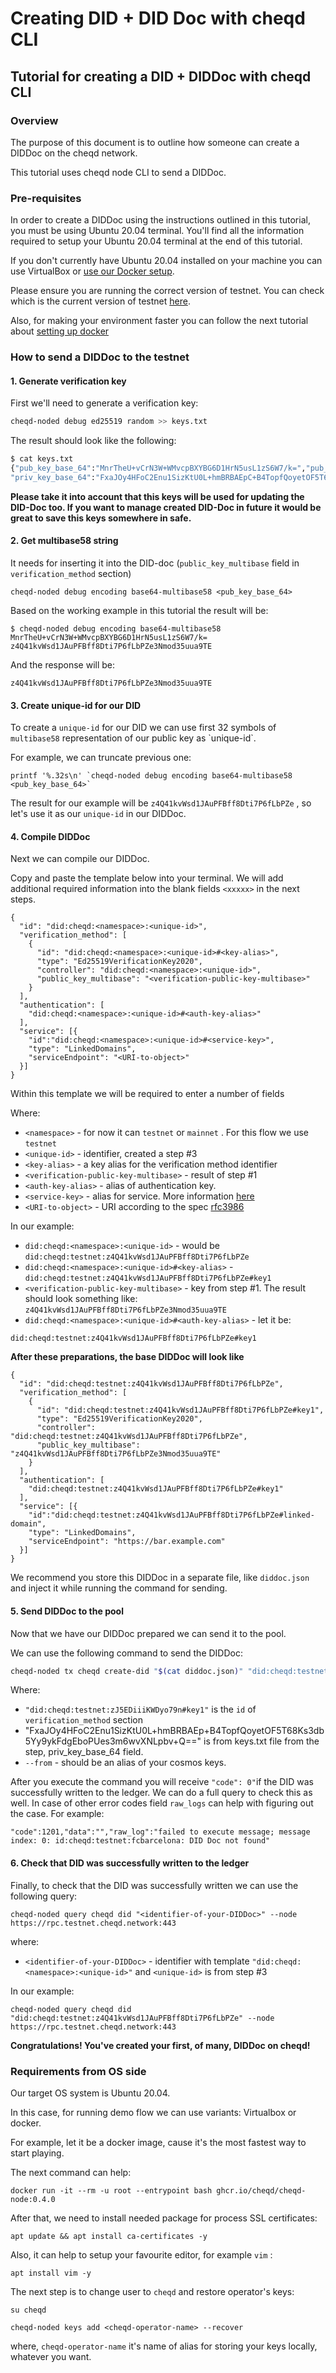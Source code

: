 # Creating DID + DID Doc with cheqd CLI

## Tutorial for creating a DID + DIDDoc with cheqd CLI

### Overview

The purpose of this document is to outline how someone can create a DIDDoc on the cheqd network.

This tutorial uses cheqd node CLI to send a DIDDoc.

### Pre-requisites

In order to create a DIDDoc using the instructions outlined in this tutorial, you must be using Ubuntu 20.04 terminal. You'll find all the information required to setup your Ubuntu 20.04 terminal at the end of this tutorial.

If you don't currently have Ubuntu 20.04 installed on your machine you can use VirtualBox or [use our Docker setup](https://docs.cheqd.io/node/docs/setup-and-configure/docker-install).

Please ensure you are running the correct version of testnet. You can check which is the current version of testnet [here](https://rpc.testnet.cheqd.network/abci\_info?).

Also, for making your environment faster you can follow the next tutorial about [setting up docker](./environment-preps.md)

### How to send a DIDDoc to the testnet

#### 1. Generate verification key

First we'll need to generate a verification key:

```bash
cheqd-noded debug ed25519 random >> keys.txt
```

The result should look like the following:

```bash
$ cat keys.txt
{"pub_key_base_64":"MnrTheU+vCrN3W+WMvcpBXYBG6D1HrN5usL1zS6W7/k=","pub_key_multibase_58":"",\
"priv_key_base_64":"FxaJOy4HFoC2Enu1SizKtU0L+hmBRBAEpC+B4TopfQoyetOF5T68Ks3db5Yy9ykFdgEboPUes3m6wvXNLpbv+Q=="}
```

**Please take it into account that this keys will be used for updating the DID-Doc too. If you want to manage created DID-Doc in future it would be great to save this keys somewhere in safe.**

#### 2. Get multibase58 string

It needs for inserting it into the DID-doc (`public_key_multibase` field in `verification_method` section)

```
cheqd-noded debug encoding base64-multibase58 <pub_key_base_64>
```

Based on the working example in this tutorial the result will be:

```
$ cheqd-noded debug encoding base64-multibase58 MnrTheU+vCrN3W+WMvcpBXYBG6D1HrN5usL1zS6W7/k=
z4Q41kvWsd1JAuPFBff8Dti7P6fLbPZe3Nmod35uua9TE
```

And the response will be:

```
z4Q41kvWsd1JAuPFBff8Dti7P6fLbPZe3Nmod35uua9TE
```

#### 3. Create unique-id for our DID

To create a `unique-id` for our DID we can use first 32 symbols of `multibase58` representation of our public key as \`unique-id\`.

For example, we can truncate previous one:

```
printf '%.32s\n' `cheqd-noded debug encoding base64-multibase58 <pub_key_base_64>`
```

The result for our example will be `z4Q41kvWsd1JAuPFBff8Dti7P6fLbPZe` , so let's use it as our `unique-id` in our DIDDoc.

#### 4. Compile DIDDoc

Next we can compile our DIDDoc.

Copy and paste the template below into your terminal. We will add additional required information into the blank fields `<xxxxx>` in the next steps.

```
{
  "id": "did:cheqd:<namespace>:<unique-id>",
  "verification_method": [
    {
      "id": "did:cheqd:<namespace>:<unique-id>#<key-alias>",
      "type": "Ed25519VerificationKey2020",
      "controller": "did:cheqd:<namespace>:<unique-id>",
      "public_key_multibase": "<verification-public-key-multibase>"
    }
  ],
  "authentication": [
    "did:cheqd:<namespace>:<unique-id>#<auth-key-alias>"
  ],
  "service": [{
    "id":"did:cheqd:<namespace>:<unique-id>#<service-key>",
    "type": "LinkedDomains",
    "serviceEndpoint": "<URI-to-object>"
  }]
}
```

Within this template we will be required to enter a number of fields

Where:

* `<namespace>` - for now it can `testnet` or `mainnet` . For this flow we use `testnet`
* `<unique-id>` - identifier, created a step #3
* `<key-alias>` - a key alias for the verification method identifier
* `<verification-public-key-multibase>` - result of step #1
* `<auth-key-alias>` - alias of authentication key.
* `<service-key>` - alias for service. More information [here](https://docs.cheqd.io/node/architecture/adr-list/adr-002-cheqd-did-method)
* `<URI-to-object>` - URI according to the spec [rfc3986](https://www.rfc-editor.org/rfc/rfc3986)

In our example:

* `did:cheqd:<namespace>:<unique-id>` - would be `did:cheqd:testnet:z4Q41kvWsd1JAuPFBff8Dti7P6fLbPZe`
* `did:cheqd:<namespace>:<unique-id>#<key-alias>` - `did:cheqd:testnet:z4Q41kvWsd1JAuPFBff8Dti7P6fLbPZe#key1`
* `<verification-public-key-multibase>` - key from step #1. The result should look something like: `z4Q41kvWsd1JAuPFBff8Dti7P6fLbPZe3Nmod35uua9TE`
* `did:cheqd:<namespace>:<unique-id>#<auth-key-alias>` - let it be:

`did:cheqd:testnet:z4Q41kvWsd1JAuPFBff8Dti7P6fLbPZe#key1`

**After these preparations, the base DIDDoc will look like**

```jsonc
{
  "id": "did:cheqd:testnet:z4Q41kvWsd1JAuPFBff8Dti7P6fLbPZe",
  "verification_method": [
    {
      "id": "did:cheqd:testnet:z4Q41kvWsd1JAuPFBff8Dti7P6fLbPZe#key1",
      "type": "Ed25519VerificationKey2020",
      "controller": "did:cheqd:testnet:z4Q41kvWsd1JAuPFBff8Dti7P6fLbPZe",
      "public_key_multibase": "z4Q41kvWsd1JAuPFBff8Dti7P6fLbPZe3Nmod35uua9TE"
    }
  ],
  "authentication": [
    "did:cheqd:testnet:z4Q41kvWsd1JAuPFBff8Dti7P6fLbPZe#key1"
  ],
  "service": [{
    "id":"did:cheqd:testnet:z4Q41kvWsd1JAuPFBff8Dti7P6fLbPZe#linked-domain",
    "type": "LinkedDomains",
    "serviceEndpoint": "https://bar.example.com"
  }]
}
```

We recommend you store this DIDDoc in a separate file, like `diddoc.json` and inject it while running the command for sending.

#### 5. Send DIDDoc to the pool

Now that we have our DIDDoc prepared we can send it to the pool.

We can use the following command to send the DIDDoc:

```bash
cheqd-noded tx cheqd create-did "$(cat diddoc.json)" "did:cheqd:testnet:zJ5EDiiiKWDyo79n#key1" "FxaJOy4HFoC2Enu1SizKtU0L+hmBRBAEp+B4TopfQoyetOF5T68Ks3db5Yy9ykFdgEboPUes3m6wvXNLpbv+Q==" --from <alias-to-cosmos-key>  --node https://rpc.testnet.cheqd.network:443 --chain-id cheqd-testnet-4 --fees 5000000ncheq
```

Where:

* `"did:cheqd:testnet:zJ5EDiiiKWDyo79n#key1"` is the `id` of `verification_method` section
* "FxaJOy4HFoC2Enu1SizKtU0L+hmBRBAEp+B4TopfQoyetOF5T68Ks3db5Yy9ykFdgEboPUes3m6wvXNLpbv+Q==" is from keys.txt file from the step, priv_key_base_64 field.
* `--from` - should be an alias of your cosmos keys.

After you execute the command you will receive `"code": 0"`if the DID was successfully written to the ledger. We can do a full query to check this as well. In case of other error codes field `raw_logs` can help with figuring out the case. For example:

```
"code":1201,"data":"","raw_log":"failed to execute message; message index: 0: id:cheqd:testnet:fcbarcelona: DID Doc not found"
```

#### 6. Check that DID was successfully written to the ledger

Finally, to check that the DID was successfully written we can use the following query:

```
cheqd-noded query cheqd did "<identifier-of-your-DIDDoc>" --node https://rpc.testnet.cheqd.network:443
```

where:

* `<identifier-of-your-DIDDoc>` - identifier with template `"did:cheqd:<namespace>:<unique-id>"` and `<unique-id>` is from step #3

In our example:

```
cheqd-noded query cheqd did "did:cheqd:testnet:z4Q41kvWsd1JAuPFBff8Dti7P6fLbPZe" --node https://rpc.testnet.cheqd.network:443
```

**Congratulations! You've created your first, of many, DIDDoc on cheqd!**

### Requirements from OS side

Our target OS system is Ubuntu 20.04.

In this case, for running demo flow we can use variants: Virtualbox or docker.

For example, let it be a docker image, cause it's the most fastest way to start playing.

The next command can help:

```
docker run -it --rm -u root --entrypoint bash ghcr.io/cheqd/cheqd-node:0.4.0
```

After that, we need to install needed package for process SSL certificates:

```
apt update && apt install ca-certificates -y
```

Also, it can help to setup your favourite editor, for example `vim` :

```
apt install vim -y
```

The next step is to change user to `cheqd` and restore operator's keys:

```
su cheqd
```

```
cheqd-noded keys add <cheqd-operator-name> --recover
```

where, `cheqd-operator-name` it's name of alias for storing your keys locally, whatever you want.
